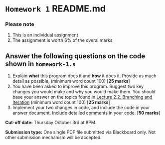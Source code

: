 # ``Homework 1`` README.md

### Please note
1. This is an individual assignment
2. The assignment is worth 6% of the overal marks


## Answer the following questions on the code shown in ``homework-1.s``

1. Explain **what** this program does it and **how** it does it. Provide as much detail as possible, (minimum word count 100) [**25 marks**]
2. You have been asked to improve this program. Suggest two key changes you would make and why you would make them. You should base your answer on the topics found in [Lecture 2.2, Branching and Iteration](https://docs.google.com/presentation/d/1uExcqTJ0l-vdZZx4A0iYYVHCz52E3aHBwSd11B08qHc/edit?usp=sharing) (minimum word count 100) [**25 marks**]
3. Implement your two changes in code, and include the code in your answer document. Include detailed comments in your code. [**50 marks**]

**Cut-off date:** Thursday October 3rd at 8PM.

**Submission type:** One single PDF file submitted via Blackboard only. Not other submission mechanism will be accepted.
